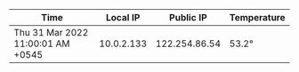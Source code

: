 | Time     | Local IP | Public IP | Temperature |
| ----------- | ----------- | ----------- | ----------- |
| Thu 31 Mar 2022 11:00:01 AM +0545      | 10.0.2.133     | 122.254.86.54  | 53.2° |
